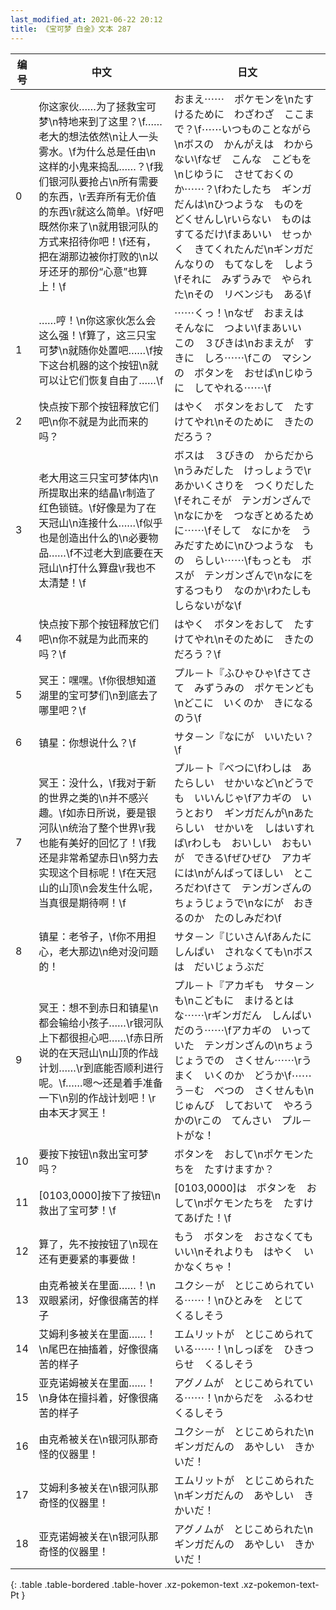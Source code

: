 ```yaml
---
last_modified_at: 2021-06-22 20:12
title: 《宝可梦 白金》文本 287
---
```

| 编号 | 中文 | 日文 |
| ---- | ---- | ---- |
| 0 | 你这家伙……为了拯救宝可梦\n特地来到了这里？\f……老大的想法依然\n让人一头雾水。\f为什么总是任由\n这样的小鬼来捣乱……？\f我们银河队要抢占\n所有需要的东西，\r丟弃所有无价值的东西\r就这么简单。\f好吧　既然你来了\n就用银河队的方式来招待你吧！\f还有，把在湖那边被你打败的\n以牙还牙的那份“心意”也算上！\f | おまえ⋯⋯　ポケモンを\nたすけるために　わざわざ　ここまで？\f⋯⋯いつものことながら\nボスの　かんがえは　わからない\fなぜ　こんな　こどもを\nじゆうに　させておくのか⋯⋯？\fわたしたち　ギンガだんは\nひつような　ものを　どくせんし\rいらない　ものは　すてるだけ\fまあいい　せっかく　きてくれたんだ\nギンガだんなりの　もてなしを　しよう\fそれに　みずうみで　やられた\nその　リベンジも　ある\f |
| 1 | ……哼！\n你这家伙怎么会这么强！\f算了，这三只宝可梦\n就随你处置吧……\f按下这台机器的这个按钮\n就可以让它们恢复自由了……\f | ⋯⋯くっ！\nなぜ　おまえは　そんなに　つよい\fまあいい　この　３びきは\nおまえが　すきに　しろ⋯⋯\fこの　マシンの　ボタンを　おせば\nじゆうに　してやれる⋯⋯\f |
| 2 | 快点按下那个按钮释放它们吧\n你不就是为此而来的吗？ | はやく　ボタンをおして　たすけてやれ\nそのために　きたのだろう？ |
| 3 | 老大用这三只宝可梦体内\n所提取出来的结晶\r制造了红色锁链。\f好像是为了在天冠山\n连接什么……\f似乎也是创造出什么的\n必要物品……\f不过老大到底要在天冠山\n打什么算盘\r我也不太清楚！\f | ボスは　３びきの　からだから\nうみだした　けっしょうで\rあかいくさりを　つくりだした\fそれこそが　テンガンざんで\nなにかを　つなぎとめるために⋯⋯\fそして　なにかを　うみだすために\nひつような　もの　らしい⋯⋯\fもっとも　ボスが　テンガンざんで\nなにを　するつもり　なのか\rわたしも　しらないがな\f |
| 4 | 快点按下那个按钮释放它们吧\n你不就是为此而来的吗？\f | はやく　ボタンをおして　たすけてやれ\nそのために　きたのだろう？\f |
| 5 | 冥王：嘿嘿。\f你很想知道湖里的宝可梦们\n到底去了哪里吧？\f | プル－ト『ふひゃひゃ\fさてさて　みずうみの　ポケモンども\nどこに　いくのか　きになるのう\f |
| 6 | 镇星：你想说什么？\f | サタ－ン『なにが　いいたい？\f |
| 7 | 冥王：没什么，\f我对于新的世界之类的\n并不感兴趣。\f如赤日所说，要是银河队\n统治了整个世界\r我也能有美好的回忆了！\f我还是非常希望赤日\n努力去实现这个目标呢！\f在天冠山的山顶\n会发生什么呢，当真很是期待啊！\f | プル－ト『べつに\fわしは　あたらしい　せかいなど\nどうでも　いいんじゃ\fアカギの　いうとおり　ギンガだんが\nあたらしい　せかいを　しはいすれば\rわしも　おいしい　おもいが　できる\fぜひぜひ　アカギには\nがんばってほしい　ところだわ\fさて　テンガンざんの　ちょうじょうで\nなにが　おきるのか　たのしみだわ\f |
| 8 | 镇星：老爷子，\f你不用担心，老大那边\n绝对没问题的！ | サタ－ン『じいさん\fあんたに　しんぱい　されなくても\nボスは　だいじょうぶだ |
| 9 | 冥王：想不到赤日和镇星\n都会输给小孩子……\r银河队上下都很担心吧……\f赤日所说的在天冠山\n山顶的作战计划……\r到底能否顺利进行呢。\f……嗯～还是着手准备一下\n别的作战计划吧！\r由本天才冥王！ | プル－ト『アカギも　サタ－ンも\nこどもに　まけるとはな⋯⋯\rギンガだん　しんぱい　だのう⋯⋯\fアカギの　いっていた　テンガンざんの\nちょうじょうでの　さくせん⋯⋯\rうまく　いくのか　どうか\f⋯⋯う－む　べつの　さくせんも\nじゅんび　しておいて　やろうかの\rこの　てんさい　プル－トがな！ |
| 10 | 要按下按钮\n救出宝可梦吗？ | ボタンを　おして\nポケモンたちを　たすけますか？ |
| 11 | [0103,0000]按下了按钮\n救出了宝可梦！\f | [0103,0000]は　ボタンを　おして\nポケモンたちを　たすけてあげた！\f |
| 12 | 算了，先不按按钮了\n现在还有更要紧的事要做！ | もう　ボタンを　おさなくてもいい\nそれよりも　はやく　いかなくちゃ！ |
| 13 | 由克希被关在里面……！\n双眼紧闭，好像很痛苦的样子 | ユクシ－が　とじこめられている⋯⋯！\nひとみを　とじて　くるしそう |
| 14 | 艾姆利多被关在里面……！\n尾巴在抽搐着，好像很痛苦的样子 | エムリットが　とじこめられている⋯⋯！\nしっぽを　ひきつらせ　くるしそう |
| 15 | 亚克诺姆被关在里面……！\n身体在擅抖着，好像很痛苦的样子 | アグノムが　とじこめられている⋯⋯！\nからだを　ふるわせ　くるしそう |
| 16 | 由克希被关在\n银河队那奇怪的仪器里！ | ユクシ－が　とじこめられた\nギンガだんの　あやしい　きかいだ！ |
| 17 | 艾姆利多被关在\n银河队那奇怪的仪器里！ | エムリットが　とじこめられた\nギンガだんの　あやしい　きかいだ！ |
| 18 | 亚克诺姆被关在\n银河队那奇怪的仪器里！ | アグノムが　とじこめられた\nギンガだんの　あやしい　きかいだ！ |
{: .table .table-bordered .table-hover .xz-pokemon-text .xz-pokemon-text-Pt }